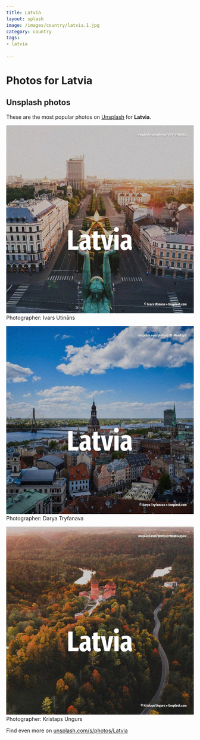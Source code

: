 ```yaml
---
title: Latvia
layout: splash
image: /images/country/latvia.1.jpg
category: country
tags:
- latvia

---
```

# Photos for Latvia
 
## Unsplash photos
These are the most popular photos on [Unsplash](https://unsplash.com) for **Latvia**.
 
![Latvia](/images/country/latvia.1.jpg)
Photographer:  Ivars Utināns
 
![Latvia](/images/country/latvia.2.jpg)
Photographer:  Darya Tryfanava
 
![Latvia](/images/country/latvia.3.jpg)
Photographer:  Kristaps Ungurs
 
Find even more on [unsplash.com/s/photos/Latvia](https://unsplash.com/s/photos/Latvia)
 
